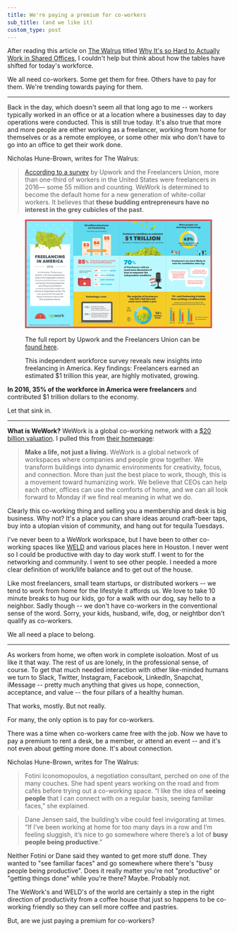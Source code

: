 ```yaml
---
title: We're paying a premium for co-workers
sub_title: (and we like it)
custom_type: post
---
```


After reading this article on [The Walrus](https://thewalrus.ca/) titled [Why It's so Hard to Actually Work in Shared Offices](https://thewalrus.ca/why-its-so-hard-to-actually-work-in-shared-offices/), I couldn't help but think about how the tables have shifted for today's workforce.

We all need co-workers. Some get them for free. Others have to pay for them. We're trending towards paying for them.

---

Back in the day, which doesn't seem all that long ago to me -- workers typically worked in an office or at a location where a businesses day to day operations were conducted. This is still true today. It's also true that more and more people are either working as a freelancer, working from home for themselves or as a remote employee, or some other mix who don't have to go into an office to get their work done.

Nicholas Hune-Brown, writes for The Walrus:

> [According to a survey](https://blog.freelancersunion.org/2016/10/06/freelancing-in-america-2016/) by Upwork and the Freelancers Union, more than one-third of workers in the United States were freelancers in 2016— some 55 million and counting. WeWork is determined to become the default home for a new generation of white-collar workers. It believes that **these budding entrepreneurs have no interest in the grey cubicles of the past**.

<figure class="grid-figure">
  <img src="/uploads/2018/02/FU_FreelancinginAmerica2016_Infographic.png">
  <figcaption class="align-self-end">
    <p>The full report by Upwork and the Freelancers Union can be <a href="https://blog.freelancersunion.org/2016/10/06/freelancing-in-america-2016/">found here</a>.</p>
    <p>This independent workforce survey reveals new insights into freelancing in America. Key findings: Freelancers earned an estimated $1 trillion this year, are highly motivated, growing.</p>
  </figcaption>
</figure>

**In 2016, 35% of the workforce in America were freelancers** and contributed $1 trillion dollars to the economy.

Let that sink in.

---

**What is WeWork?** WeWork is a global co-working network with a [$20 billion valuation](https://www.forbes.com/sites/stevenbertoni/2017/07/10/wework-hits-20-billion-valuation-in-new-funding-round/#3fdc54c71194). I pulled this from [their homepage](https://www.wework.com/):

> **Make a life, not just a living.** WeWork is a global network of workspaces where companies and people grow together. We transform buildings into dynamic environments for creativity, focus, and connection. More than just the best place to work, though, this is a movement toward humanizing work. We believe that CEOs can help each other, offices can use the comforts of home, and we can all look forward to Monday if we find real meaning in what we do.

Clearly this co-working thing and selling you a membership and desk is big business. Why not? It's a place you can share ideas around craft-beer taps, buy into a utopian vision of community, and hang out for tequila Tuesdays.

I've never been to a WeWork workspace, but I have been to other co-working spaces like [WELD](http://www.weld.co/) and various places here in Houston. I never went so I could be productive with day to day work stuff. I went to for the networking and community. I went to see other people. I needed a more clear definition of work/life balance and to get out of the house.

Like most freelancers, small team startups, or distributed workers -- we tend to work from home for the lifestyle it affords us. We love to take 10 minute breaks to hug our kids, go for a walk with our dog, say hello to a neighbor. Sadly though -- we don't have co-workers in the conventional sense of the word. Sorry, your kids, husband, wife, dog, or neightbor don't qualify as co-workers.

We all need a place to belong.

---

As workers from home, we often work in complete isoloation. Most of us like it that way. The rest of us are lonely, in the professional sense, of course. To get that much needed interaction with other like-minded humans we turn to Slack, Twitter, Instagram, Facebook, LinkedIn, Snapchat, iMessage -- pretty much anything that gives us hope, connection, acceptance, and value -- the four pillars of a healthy human.

That works, mostly. But not really.

For many, the only option is to pay for co-workers.

There was a time when co-workers came free with the job. Now we have to pay a premium to rent a desk, be a member, or attend an event -- and it's not even about getting more done. It's about connection.

Nicholas Hune-Brown, writes for The Walrus:

> Fotini Iconomopoulos, a negotiation consultant, perched on one of the many couches. She had spent years working on the road and from cafés before trying out a co-working space. “I like the idea of **seeing people** that I can connect with on a regular basis, seeing familiar faces,” she explained.

> Dane Jensen said, the building’s vibe could feel invigorating at times. “If I’ve been working at home for too many days in a row and I’m feeling sluggish, it’s nice to go somewhere where there’s a lot of **busy people being productive**.”

Neither Fotini or Dane said they wanted to get more stuff done. They wanted to "see familiar faces" and go somewhere where there's "busy people being productive". Does it really matter you're not "productive" or "getting things done" while you're there? Maybe. Probably not.

The WeWork's and WELD's of the world are certainly a step in the right direction of productivity from a coffee house that just so happens to be co-working friendly so they can sell more coffee and pastries.

But, are we just paying a premium for co-workers?